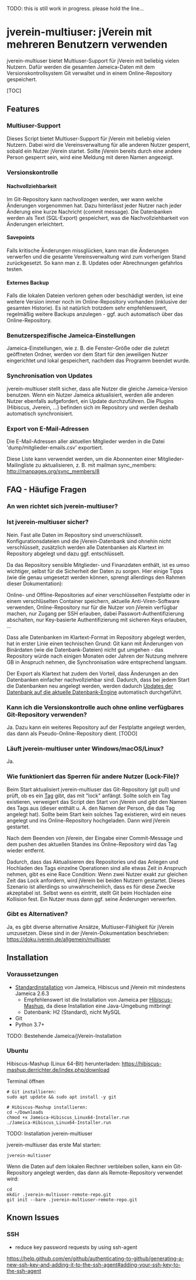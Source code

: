 TODO: this is still work in progress. please hold the line...



# jverein-multiuser: jVerein mit mehreren Benutzern verwenden

jverein-multiuser bietet Multiuser-Support für jVerein mit beliebig vielen Nutzern. Dafür werden die gesamten Jameica-Daten mit dem Versionskontrollsystem Git verwaltet und in einem Online-Repository gespeichert.

[TOC]



## Features

### Multiuser-Support

Dieses Script bietet Multiuser-Support für jVerein mit beliebig vielen Nutzern. Dabei wird die Vereinsverwaltung für alle anderen Nutzer gesperrt, sobald ein Nutzer jVerein startet. Sollte jVerein bereits durch eine andere Person gesperrt sein, wird eine Meldung mit deren Namen angezeigt.

### Versionskontrolle

#### Nachvollziehbarkeit

Im Git-Repository kann nachvollzogen werden, wer wann welche Änderungen vorgenommen hat. Dazu hinterlässt jeder Nutzer nach jeder Änderung eine kurze Nachricht (commit message). Die Datenbanken werden als Text (SQL-Export) gespeichert, was die Nachvollziehbarkeit von Änderungen erleichtert.

#### Savepoints

Falls kritische Änderungen missglücken, kann man die Änderungen verwerfen und die gesamte Vereinsverwaltung wird zum vorherigen Stand zurückgesetzt. So kann man z. B. Updates oder Abrechnungen gefahrlos testen.

#### Externes Backup

Falls die lokalen Dateien verloren gehen oder beschädigt werden, ist eine weitere Version immer noch im Online-Repository vorhanden (inklusive der gesamten Historie). Es ist natürlich trotzdem sehr empfehlenswert, regelmäßig weitere Backups anzulegen - ggf. auch automatisch über das Online-Repository.

### Benutzerspezifische Jameica-Einstellungen

Jameica-Einstellungen, wie z. B. die Fenster-Größe oder die zuletzt geöffneten Ordner, werden vor dem Start für den jeweiligen Nutzer eingerichtet und lokal gespeichert, nachdem das Programm beendet wurde.

### Synchronisation von Updates

jverein-multiuser stellt sicher, dass alle Nutzer die gleiche Jameica-Version benutzen. Wenn ein Nutzer Jameica aktualisiert, werden alle anderen Nutzer ebenfalls aufgefordert, ein Update durchzuführen. Die Plugins (Hibiscus, Jverein, ...) befinden sich im Repository und werden deshalb automatisch synchronisiert.

### Export von E-Mail-Adressen

Die E-Mail-Adressen aller aktuellen Mitglieder werden in die Datei 'dump/mitglieder-emails.csv' exportiert.

Diese Liste kann verwendet werden, um die Abonnenten einer Mitglieder-Mailingliste zu aktualisieren, z. B. mit mailman sync_members: http://manpages.org/sync_members/8



## FAQ - Häufige Fragen

### An wen richtet sich jverein-multiuser?



### Ist jverein-multiuser sicher?

Nein. Fast alle Daten im Repository sind unverschlüsselt. Konfigurationsdateien und die jVerein-Datenbank sind ohnehin nicht verschlüsselt, zusätzlich werden alle Datenbanken als Klartext im Repository abgelegt und dazu ggf. entschlüsselt.

Da das Repository sensible Mitglieder- und Finanzdaten enthält, ist es umso wichtiger, selbst für die Sicherheit der Daten zu sorgen. Hier einige Tipps (wie die genau umgesetzt werden können, sprengt allerdings den Rahmen dieser Dokumentation):

Online- und Offline-Repositories auf einer verschlüsselten Festplatte oder in einem verschlüselten Container speichern, aktuelle Anti-Viren-Software verwenden, Online-Repository nur für die Nutzer von jVerein verfügbar machen, nur Zugang per SSH erlauben, dabei Passwort-Authentifizierung abschalten, nur Key-basierte Authentifizierung mit sicheren Keys erlauben, ...

Dass alle Datenbanken im Klartext-Format im Repository abgelegt werden, hat in erster Linie einen technischen Grund: Git kann mit Änderungen von Binärdaten (wie die Datenbank-Dateien) nicht gut umgehen - das Repository würde nach einigen Monaten oder Jahren der Nutzung mehrere GB in Anspruch nehmen, die Synchronisation wäre entsprechend langsam.

Der Export als Klartext hat zudem den Vorteil, dass Änderungen an den Datenbanken einfacher nachvollziehbar sind. Dadurch, dass bei jedem Start die Datenbanken neu angelegt werden, werden dadurch [Updates der Datenbank auf die aktuelle Datenbank-Engine](https://jverein-forum.de/viewtopic.php?t=4525) automatisch durchgeführt.

### Kann ich die Versionskontrolle auch ohne online verfügbares Git-Repository verwenden?

Ja. Dazu kann ein weiteres Repository auf der Festplatte angelegt werden, das dann als Pseudo-Online-Repository dient. [TODO]

### Läuft jverein-multiuser unter Windows/macOS/Linux?

Ja.

### Wie funktioniert das Sperren für andere Nutzer (Lock-File)?

Beim Start aktualisiert jverein-multiuser das Git-Repository (git pull) und prüft, ob es ein [Tag](https://git-scm.com/book/en/v2/Git-Basics-Tagging) gibt, das mit "lock" anfängt. Sollte solch ein Tag existieren, verweigert das Script den Start von jVerein und gibt den Namen des Tags aus (dieser enthält u. A. den Namen der Person, die das Tag angelegt hat). Sollte beim Start kein solches Tag existieren, wird ein neues angelegt und ins Online-Repository hochgeladen. Dann wird jVerein gestartet.

Nach dem Beenden von jVerein, der Eingabe einer Commit-Message und dem pushen des aktuellen Standes ins Online-Repository wird das Tag wieder entfernt.

Dadurch, dass das Aktualisieren des Repositories und das Anlegen und Hochladen des Tags einzelne Operationen sind alle etwas Zeit in Anspruch nehmen, gibt es eine Race Condition: Wenn zwei Nutzer exakt zur gleichen Zeit das Lock anfordern, wird jVerein bei beiden Nutzern gestartet. Dieses Szenario ist allerdings so unwahrscheinlich, dass es für diese Zwecke akzeptabel ist. Selbst wenn es eintritt, stellt Git beim Hochladen eine Kollision fest. Ein Nutzer muss dann ggf. seine Änderungen verwerfen.

### Gibt es Alternativen?

Ja, es gibt diverse alternative Ansätze, Multiuser-Fähigkeit für jVerein umzusetzen. Diese sind in der jVerein-Dokumentation beschrieben: https://doku.jverein.de/allgemein/multiuser



## Installation

### Voraussetzungen

* [Standardinstallation](https://doku.jverein.de/allgemein/installation) von Jameica, Hibiscus und jVerein mit mindestens Jameica 2.6.3
  * Empfehlenswert ist die Installation von Jameica per [Hibiscus-Mashup](https://hibiscus-mashup.derrichter.de/), da diese Installation eine Java-Umgebung mitbringt
  * Datenbank: H2 (Standard), nicht MySQL
* Git
* Python 3.7+



TODO: Bestehende Jameica/jVerein-Installation



### Ubuntu

Hibiscus-Mashup (Linux 64-Bit) herunterladen: https://hibiscus-mashup.derrichter.de/index.php/download

Terminal öffnen

```
# Git installieren:
sudo apt update && sudo apt install -y git

# Hibiscus-Mashup installieren:
cd ~/Downloads
chmod +x Jameica-Hibiscus_Linux64-Installer.run
./Jameica-Hibiscus_Linux64-Installer.run
```



TODO: Installation jverein-multiuser



jverein-multiuser das erste Mal starten:

```
jverein-multiuser
```





Wenn die Daten auf dem lokalen Rechner verbleiben sollen, kann ein Git-Repository angelegt werden, das dann als Remote-Repository verwendet wird:

```
cd
mkdir .jverein-multiuser-remote-repo.git
git init --bare .jverein-multiuser-remote-repo.git
```







## Known Issues

### SSH

* reduce key password requests by using ssh-agent

https://help.github.com/en/github/authenticating-to-github/generating-a-new-ssh-key-and-adding-it-to-the-ssh-agent#adding-your-ssh-key-to-the-ssh-agent

### 

